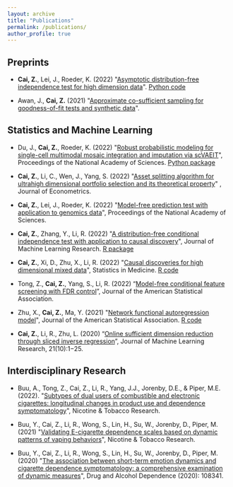 ```yaml
---
layout: archive
title: "Publications"
permalink: /publications/
author_profile: true
---
```


## Preprints


- **Cai, Z.**, Lei, J., Roeder, K. (2022) "[Asymptotic distribution-free independence test for high dimension data](https://arxiv.org/abs/2110.07652)". [Python code](https://github.com/zhanruicai/CPC_code)

- Awan, J., **Cai, Z.** (2021) "[Approximate co-sufficient sampling for goodness-of-fit tests and synthetic data](https://arxiv.org/abs/2006.02397)".


## Statistics and Machine Learning

- Du, J., **Cai, Z.**, Roeder, K. (2022) "[Robust probabilistic modeling for single-cell multimodal mosaic integration and imputation via scVAEIT](https://www.pnas.org/doi/10.1073/pnas.2214414119)", Proceedings of the National Academy of Sciences. [Python package](https://github.com/jaydu1/scVAEIT)

- **Cai, Z.**, Li, C., Wen, J., Yang, S. (2022) "[Asset splitting algorithm for ultrahigh dimensional portfolio selection and its theoretical property](https://www.sciencedirect.com/science/article/pii/S0304407622000902)" , Journal of Econometrics.

- **Cai, Z.**, Lei, J., Roeder, K. (2022) "[Model-free prediction test with application to genomics data](https://www.pnas.org/doi/10.1073/pnas.2205518119)", Proceedings of the National Academy of Sciences.

- **Cai, Z.**, Zhang, Y., Li, R. (2022) "[A distribution-free conditional independence test with application to causal discovery](https://jmlr.org/papers/v23/20-682.html)", Journal of Machine Learning Research. [R package](https://github.com/zhanruicai/CItest)

- **Cai, Z.**, Xi, D., Zhu, X., Li, R. (2022) "[Causal discoveries for high dimensional mixed data](https://onlinelibrary.wiley.com/doi/full/10.1002/sim.9544)", Statistics in Medicine. [R code](https://github.com/xidongdxi/latentPC)

- Tong, Z., **Cai, Z.**, Yang, S., Li, R. (2022) “[Model-free conditional feature screening with FDR control](https://www.tandfonline.com/doi/full/10.1080/01621459.2022.2063130)”, Journal of the American Statistical Association.

- Zhu, X., **Cai, Z.**, Ma, Y. (2021) "[Network functional autoregression model](https://www.tandfonline.com/doi/full/10.1080/01621459.2021.1901718)", Journal of the American Statistical Association. [R code](https://github.com/zhanruicai/FSAR)

- **Cai, Z.**, Li, R., Zhu, L. (2020) “[Online sufficient dimension reduction through sliced inverse regression](http://jmlr.org/papers/v21/18-567.html)”, Journal of Machine Learning Research, 21(10):1−25.


## Interdisciplinary Research	

- Buu, A., Tong, Z., Cai, Z., Li, R., Yang, J.J., Jorenby, D.E., & Piper, M.E. (2022). "[Subtypes of dual users of combustible and electronic cigarettes: longitudinal changes in product use and dependence symptomatology](https://pubmed.ncbi.nlm.nih.gov/35738022/)", Nicotine &amp; Tobacco Research.	

- Buu, Y., Cai, Z., Li, R., Wong, S., Lin, H., Su, W., Jorenby, D., Piper, M. (2021) "[Validating E-cigarette dependence scales based on dynamic patterns of vaping behaviors](https://pubmed.ncbi.nlm.nih.gov/33758949/)", Nicotine &amp; Tobacco Research.	

- Buu, Y., Cai, Z., Li, R., Wong, S., Lin, H., Su, W., Jorenby, D., Piper, M. (2020) "[The association between short-term emotion dynamics and cigarette dependence symptomatology: a comprehensive examination of dynamic measures](https://authors.elsevier.com/c/1cFP11LiD33U2i)", Drug and Alcohol Dependence (2020): 108341.	



